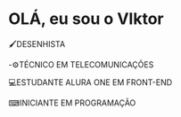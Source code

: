 # OLÁ, eu sou o VIktor
🖌DESENHISTA

-⚙TÉCNICO EM TELECOMUNICAÇÕES

💻ESTUDANTE ALURA ONE EM FRONT-END

⌨INICIANTE EM PROGRAMAÇÃO
